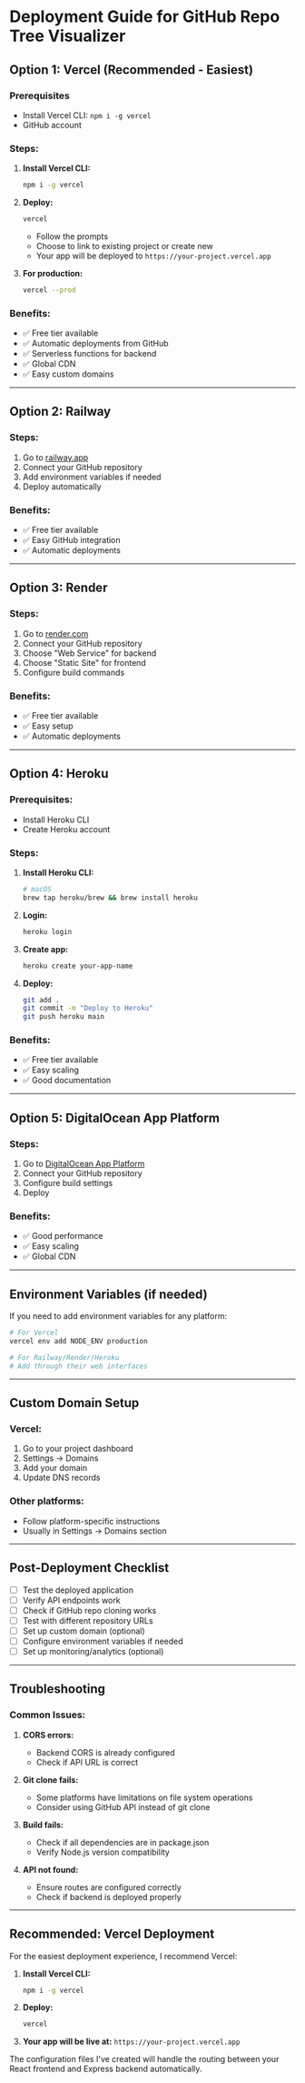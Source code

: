 # Deployment Guide for GitHub Repo Tree Visualizer

## Option 1: Vercel (Recommended - Easiest)

### Prerequisites
- Install Vercel CLI: `npm i -g vercel`
- GitHub account

### Steps:
1. **Install Vercel CLI:**
   ```bash
   npm i -g vercel
   ```

2. **Deploy:**
   ```bash
   vercel
   ```
   - Follow the prompts
   - Choose to link to existing project or create new
   - Your app will be deployed to `https://your-project.vercel.app`

3. **For production:**
   ```bash
   vercel --prod
   ```

### Benefits:
- ✅ Free tier available
- ✅ Automatic deployments from GitHub
- ✅ Serverless functions for backend
- ✅ Global CDN
- ✅ Easy custom domains

---

## Option 2: Railway

### Steps:
1. Go to [railway.app](https://railway.app)
2. Connect your GitHub repository
3. Add environment variables if needed
4. Deploy automatically

### Benefits:
- ✅ Free tier available
- ✅ Easy GitHub integration
- ✅ Automatic deployments

---

## Option 3: Render

### Steps:
1. Go to [render.com](https://render.com)
2. Connect your GitHub repository
3. Choose "Web Service" for backend
4. Choose "Static Site" for frontend
5. Configure build commands

### Benefits:
- ✅ Free tier available
- ✅ Easy setup
- ✅ Automatic deployments

---

## Option 4: Heroku

### Prerequisites:
- Install Heroku CLI
- Create Heroku account

### Steps:
1. **Install Heroku CLI:**
   ```bash
   # macOS
   brew tap heroku/brew && brew install heroku
   ```

2. **Login:**
   ```bash
   heroku login
   ```

3. **Create app:**
   ```bash
   heroku create your-app-name
   ```

4. **Deploy:**
   ```bash
   git add .
   git commit -m "Deploy to Heroku"
   git push heroku main
   ```

### Benefits:
- ✅ Free tier available
- ✅ Easy scaling
- ✅ Good documentation

---

## Option 5: DigitalOcean App Platform

### Steps:
1. Go to [DigitalOcean App Platform](https://www.digitalocean.com/products/app-platform)
2. Connect your GitHub repository
3. Configure build settings
4. Deploy

### Benefits:
- ✅ Good performance
- ✅ Easy scaling
- ✅ Global CDN

---

## Environment Variables (if needed)

If you need to add environment variables for any platform:

```bash
# For Vercel
vercel env add NODE_ENV production

# For Railway/Render/Heroku
# Add through their web interfaces
```

---

## Custom Domain Setup

### Vercel:
1. Go to your project dashboard
2. Settings → Domains
3. Add your domain
4. Update DNS records

### Other platforms:
- Follow platform-specific instructions
- Usually in Settings → Domains section

---

## Post-Deployment Checklist

- [ ] Test the deployed application
- [ ] Verify API endpoints work
- [ ] Check if GitHub repo cloning works
- [ ] Test with different repository URLs
- [ ] Set up custom domain (optional)
- [ ] Configure environment variables if needed
- [ ] Set up monitoring/analytics (optional)

---

## Troubleshooting

### Common Issues:

1. **CORS errors:**
   - Backend CORS is already configured
   - Check if API URL is correct

2. **Git clone fails:**
   - Some platforms have limitations on file system operations
   - Consider using GitHub API instead of git clone

3. **Build fails:**
   - Check if all dependencies are in package.json
   - Verify Node.js version compatibility

4. **API not found:**
   - Ensure routes are configured correctly
   - Check if backend is deployed properly

---

## Recommended: Vercel Deployment

For the easiest deployment experience, I recommend Vercel:

1. **Install Vercel CLI:**
   ```bash
   npm i -g vercel
   ```

2. **Deploy:**
   ```bash
   vercel
   ```

3. **Your app will be live at:** `https://your-project.vercel.app`

The configuration files I've created will handle the routing between your React frontend and Express backend automatically. 